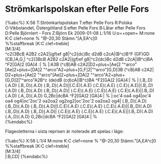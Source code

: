 # Strömkarlspolskan efter Pelle Fors

{%abc%}
X:56
T:Strömkarlspolskan
T:efter Pelle Fors
R:Polska
O:Vikbolandet, Östergötland
S:efter Pelle Fors
B:Låtar efter Pelle Fors
D:Pelle Björnlert - Fors
Z:Björn Ek 2009-01-08
L:1/16
U:o=+open+
M:none
K:C clef=none
%
"@-20,30 Stämn."[A,EA^c]0 \
%%staffbreak
[K:C clef=treble] \
[M:3/4]\
^c2(3BcB A2B2 c2A2|(gf)ef g8|^c2{dc}Bc d2dB c2cA|(B^c)B^F (GF)GD (CB,)A,G,|
^c2(3BcB A2B2 c2A2|(gf)ef g8|^c2{dc}Bc d2dB c2cA|(B^c)BA ^F2[GA]2 [GA]4  :|
%
|:A3B (^cB)AB c2A2|D2+plus+[Ae]2 "^arco"[Ae]2+plus+[DA]2 "^arco"A2+plus+[G,F]2|"^arco"[G,D]3B (^cB)AB c2A2|
D2+plus+[Ae]2 "^arco"[Ae]2+plus+[DA]2 "^arco"A2+plus+[G,D]2|"^arco"A2B^c (de)dB (cd)cA|(B^c)BA ^F2[GA]2 [GA]4:|
%
|:(.B,.D)(.A.D) (.B,.D)(.A.D) (.B,.D)(.A.D)|(.C.E)(.A.E) (.C.E)(.A.E) (.C.E)(.A.E)|(.B,.D)(.A.D) (.B,.D)(.A.D) (.B,.D)(.A.D)|
(.C.E)(.A.E) (.C.E)(.A.E) (.C.E)(.A.E)|(.B,.D)(.A.D) (.A,.D)(.A.D) G,2Bc|dcBA ^F2[GA]2 [GA]4:|
%
|:oc'4 oa4 og4|oc'4 oa4 og4|oc'2oc'2 oa2oa2 og2og2|oc'2oc'2 oa2oa2 og4|
(.B,.D)(.A.D) (.B,.D)(.A.D) (.B,.D)(.A.D)|(.C.E)(.A.E) (.C.E)(.A.E) (.C.E)(.A.E)|(.B,.D)(.A.D) (.B,.D)(.A.D) (.B,.D)(.A.D)|
(.C.E)(.A.E) (.C.E)(.A.E) (.C.E)(.A.E)|(.B,.D)(.A.D) (.A,.D)(.A.D) G,2Bc|dcBA ^F2[GA]2 [GA]4:|
%  
{%endabc%}

Flageoletterna i sista reprisen är noterade att spelas i läge:

{%abc%}
X:56
L:1/4
M:none
K:C clef=none
%
"@-20,30 Stämn."[A,EA^c]0 \
%%staffbreak
[K:C clef=treble] \
[M:3/4]\
|:B,CD|
{%endabc%}

